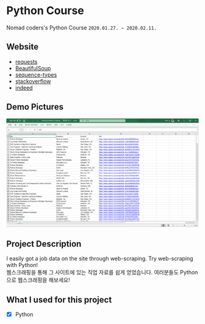 # Python Course

Nomad coders's Python Course
`2020.01.27. ~ 2020.02.11.`

## Website

- [requests](https://github.com/wook2124/requests)
- [BeautifulSoup](https://www.crummy.com/software/BeautifulSoup/bs4/doc/)
- [sequence-types](https://docs.python.org/3/library/stdtypes.html#sequence-types-list-tuple-range)
- [stackoverflow](https://stackoverflow.com/jobs?q=python)
- [indeed](https://www.indeed.com/jobs?q=python&limit=50)

## Demo Pictures

![](demo.png)

## Project Description 

I easily got a job data on the site through web-scraping. Try web-scraping with Python!  
웹스크래핑을 통해 그 사이트에 있는 직업 자료를 쉽게 얻었습니다. 여러분들도 Python으로 웹스크래핑을 해보세요!

## What I used for this project 

- [X] Python
 
